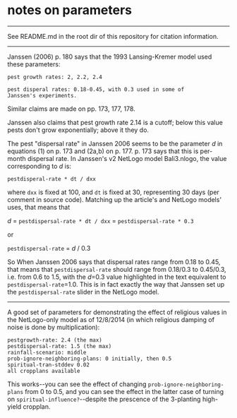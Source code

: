 notes on parameters
====

---

See README.md in the root dir of this repository for citation
information.

---

Janssen (2006) p. 180 says that the 1993 Lansing-Kremer model used
these parameters:

	pest growth rates: 2, 2.2, 2.4

	pest disperal rates: 0.18-0.45, with 0.3 used in some of
	Janssen's experiments.

Similar claims are made on pp. 173, 177, 178.

Janssen also claims that pest growth rate 2.14 is a cutoff; below this
value pests don't grow exponentially; above it they do.

The pest "dispersal rate" in Janssen 2006 seems to be the parameter *d*
in equations (1) on p. 173 and (2a,b) on p. 177.  p. 173 says that this
is per-month dispersal rate.  In Janssen's v2 NetLogo model Bali3.nlogo,
the value corresponding to *d* is:

`pestdisperal-rate * dt / dxx`

where `dxx` is fixed at 100, and `dt` is fixed at 30, representing 30
days (per comment in source code).  Matching up the article's and
NetLogo models' uses, that means that

*d* = `pestdispersal-rate * dt / dxx` = `pestdispersal-rate * 0.3`

or

`pestdispersal-rate` = *d* / 0.3

So When Janssen 2006 says that dispersal rates range from 0.18 to 0.45,
that means that `pestdispersal-rate` should range from 0.18/0.3 to
0.45/0.3, i.e. from 0.6 to 1.5, with the *d*=0.3 value highlighted in
the text equivalent to `pestdispersal-rate`=1.0.  This is in fact
exactly the way that Janssen set up the `pestdispersal-rate` slider in
the NetLogo model.

-------

A good set of parameters for demonstrating the effect of religious
values in the NetLogo-only model as of 12/8/2014 (in which religious
damping of noise is done by multiplication):

	pestgrowth-rate: 2.4 (the max)
	pestdispersal-rate: 1.5 (the max)
	rainfall-scenario: middle
	prob-ignore-neighboring-plans: 0 initially, then 0.5
	spiritual-tran-stddev 0.02
	all cropplans available

This works--you can see the effect of changing
`prob-ignore-neighboring-plans` from 0 to 0.5, and you can see the
effect in the latter case of turning on
`spiritual-influence?`--despite the prescence of the 3-planting
high-yield cropplan.
